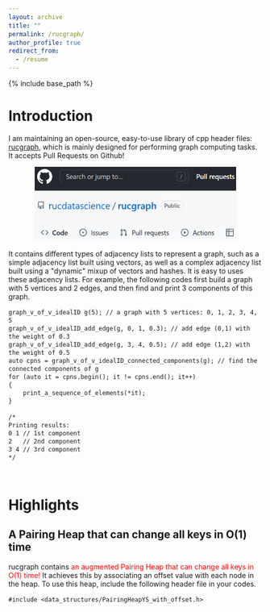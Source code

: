 ```yaml
---
layout: archive
title: ""
permalink: /rucgraph/
author_profile: true
redirect_from:
  - /resume
---
```


{% include base_path %}

# Introduction

I am maintaining an open-source, easy-to-use library of cpp header files: <a href="https://github.com/rucdatascience/rucgraph" target="_blank" rel="nofollow">rucgraph</a>, which is mainly designed for performing graph computing tasks. It accepts Pull Requests on Github! 
<p align="center">
<img src="/_pages/assets/20221217211817.png" alt="drawing" width="400"/>
</p>

It contains different types of adjacency lists to represent a graph, such as a simple adjacency list built using vectors, as well as a complex adjacency list built using a "dynamic" mixup of vectors and hashes. 
It is easy to uses these adjacency lists. For example, the following codes first build a graph with 5 vertices and 2 edges, and then find and print 3 components of this graph.
```
graph_v_of_v_idealID g(5); // a graph with 5 vertices: 0, 1, 2, 3, 4, 5
graph_v_of_v_idealID_add_edge(g, 0, 1, 0.3); // add edge (0,1) with the weight of 0.3 
graph_v_of_v_idealID_add_edge(g, 3, 4, 0.5); // add edge (1,2) with the weight of 0.5
auto cpns = graph_v_of_v_idealID_connected_components(g); // find the connected components of g
for (auto it = cpns.begin(); it != cpns.end(); it++) 
{
	print_a_sequence_of_elements(*it);
}
	
/*
Printing results:
0 1 // 1st component
2   // 2nd component
3 4 // 3rd component
*/
```

<br/>

# Highlights

## A Pairing Heap that can change all keys in O(1) time

rucgraph contains <span style="color:red">an augmented Pairing Heap that can change all keys in O(1) time!</span> It achieves this by associating an offset value with each node in the heap. To use this heap, include the following header file in your codes.
```
#include <data_structures/PairingHeapYS_with_offset.h>
```



